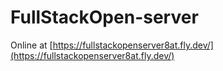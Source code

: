 # FullStackOpen-server

Online at [https://fullstackopenserver8at.fly.dev/](https://fullstackopenserver8at.fly.dev/)